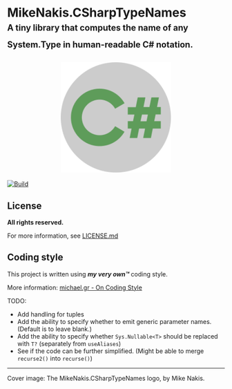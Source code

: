 # MikeNakis.CSharpTypeNames<br/><sub><sup>A tiny library that computes the name of any System.Type in human-readable C# notation.</sup></sub>

<p align="center">
  <img title="MikeNakis.CSharpTypeNames Logo" src="MikeNakis.CSharpTypeNames-Logo.svg" width="256" />
</p>

[![Build](https://github.com/mikenakis/MikeNakis.CSharpTypeNames/actions/workflows/github-workflow.yml/badge.svg)](https://github.com/mikenakis/MikeNakis.CSharpTypeNames/actions/workflows/github-workflow.yml)

## License

**All rights reserved.**

For more information, see [LICENSE.md](LICENSE.md)

## Coding style

This project is written using _**my very own™**_ coding style.

More information: [michael.gr - On Coding Style](https://blog.michael.gr/2018/04/on-coding-style.html)

TODO:

- Add handling for tuples
- Add the ability to specify whether to emit generic parameter names. (Default is to leave blank.)
- Add the ability to specify whether `Sys.Nullable<T>` should be replaced with `T?` (separately from `useAliases`)
- See if the code can be further simplified. (Might be able to merge `recurse2()` into `recurse()`)

----------------------
Cover image: The MikeNakis.CSharpTypeNames logo, by Mike Nakis.
